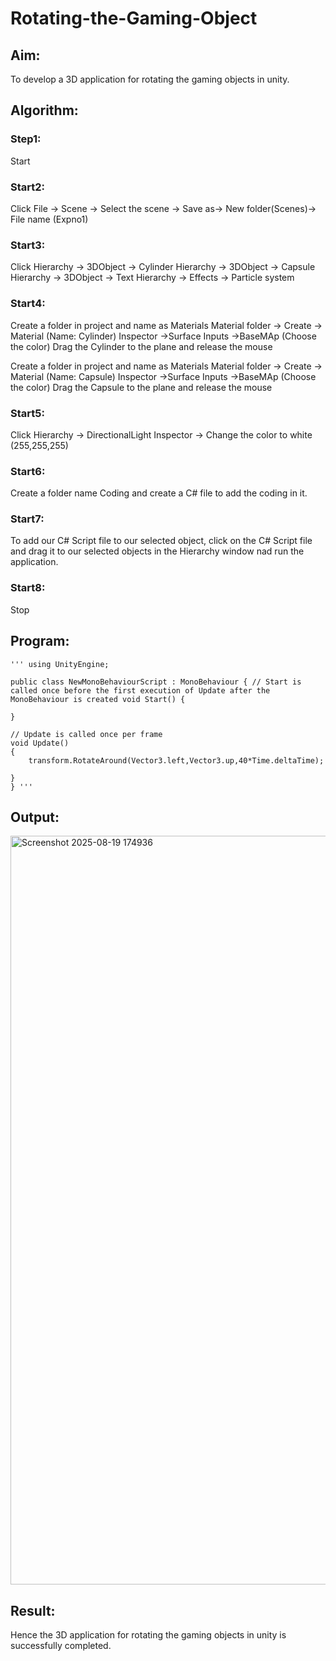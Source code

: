 # Rotating-the-Gaming-Object

## Aim:
To develop a 3D application for rotating the gaming objects in unity.
## Algorithm:
### Step1:
Start
### Start2:
Click File -> Scene -> Select the scene -> Save as-> New folder(Scenes)-> File name (Expno1)
### Start3:
Click Hierarchy -> 3DObject -> Cylinder
Hierarchy -> 3DObject -> Capsule
Hierarchy -> 3DObject -> Text
Hierarchy -> Effects -> Particle system
### Start4:
Create a folder in project and name as Materials
Material folder -> Create -> Material (Name: Cylinder)
Inspector ->Surface Inputs ->BaseMAp (Choose the color)
Drag the Cylinder to the plane and release the mouse

Create a folder in project and name as Materials
Material folder -> Create -> Material (Name: Capsule)
Inspector ->Surface Inputs ->BaseMAp (Choose the color)
Drag the Capsule to the plane and release the mouse

### Start5:
Click Hierarchy -> DirectionalLight
Inspector -> Change the color to white (255,255,255)

### Start6:
Create a folder name Coding and create a C# file to add the coding in it.

### Start7:
To add our C# Script file to our selected object, click on the C# Script file and drag it to our selected objects in the Hierarchy window nad run the application.

### Start8:
Stop

## Program:
```
''' using UnityEngine;

public class NewMonoBehaviourScript : MonoBehaviour { // Start is called once before the first execution of Update after the MonoBehaviour is created void Start() {

}

// Update is called once per frame
void Update()
{
    transform.RotateAround(Vector3.left,Vector3.up,40*Time.deltaTime);

}
} '''
```
## Output:
<img width="1919" height="1198" alt="Screenshot 2025-08-19 174936" src="https://github.com/user-attachments/assets/0ab9603f-3579-40da-8f5d-040060a743ec" />

## Result:
Hence the 3D application for rotating the gaming objects in unity is successfully completed.
